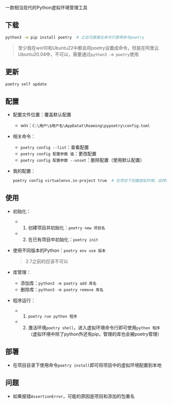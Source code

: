 

一款相当现代的Python虚拟环境管理工具

## 下载
```bash
python3 -m pip install poetry  # 之后可直接在命令行使用命令poetry
```
>至少我在win10和Ubuntu22中都会将poetry设置成命令，但是在阿里云Ubuntu20.04中，不可以，需要通过`python3 -m poetry`使用

## 更新
```bash
poetry self update
```
## 配置
+ 配置文件位置：覆盖默认配置
	+ win：`C:\用户\$用户名\AppDatat\Roaming\pypoetry\config.toml`

+ 相关命令：
	+ `poetry config --list`：查看配置
	+ `poetry config 配置参数 值`：更改配置
	+ `poetry config 配置参数 --unset`：删除配置（使用默认配置）

+ 我的配置：
	```bash
	poetry config virtualenvs.in-project true  # 在项目下创建虚拟环境，这样VSCode也能找到对应库
	```
## 使用

+ 初始化：
	+ 1. 创建项目并初始化：`poetry new 项目名`
	+ 2. 在已有项目中初始化：`poetry init`

+ 使用不同版本的Python：`poetry env use 版本`
	>2.7之前的应该不可以

+ 库管理：
	+ 添加库：`python3 -m poetry add 库名`
	+ 删除库：`python3 -m poetry remove 库名`

+ 程序运行：
	+ 1. `poetry run python 程序`
	+ 2. 激活环境`poetry shell`，进入虚拟环境命令行即可使用`python 程序`（虚拟环境中除了python外还有pip，管理的库也会被poetry管理）

## 部署

+ 在项目目录下使用命令`poetry install`即可将项目中的虚拟环境配置到本地

## 问题

+ 如果报错`AssertionError`，可能的原因是项目和添加的包重名